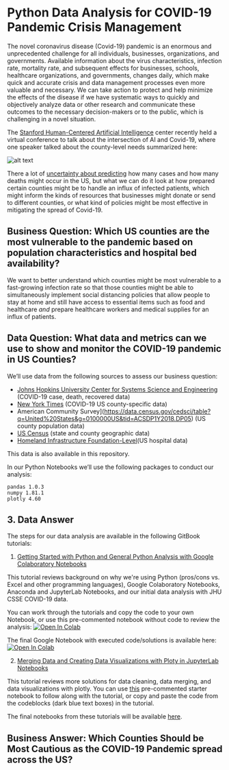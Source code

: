 # Python Data Analysis for COVID-19 Pandemic Crisis Management

The novel coronavirus disease (Covid-19) pandemic is an enormous and unprecedented challenge for all individuals, businesses, organizations, and governments. Available information about the virus characteristics, infection rate, mortality rate, and subsequent effects for businesses, schools, healthcare organizations, and governments, changes daily, which make quick and accurate crisis and data management processes even more valuable and necessary. We can take action to protect and help minimize the effects of the disease if we have systematic ways to quickly and objectively analyze data or other research and communicate these outcomes to the necessary decision-makers or to the public, which is challenging in a novel situation.

The [Stanford Human-Centered Artificial Intelligence](https://hai.stanford.edu/) center recently held a virtual conference to talk about the intersection of AI and Covid-19, where one speaker talked about the county-level needs summarized here:

![alt text](https://github.com/jhu-business-analytics/covid-19-case-python-data-analysis/blob/master/images_for_readme/county_needs_during_covid19.png)

There a lot of [uncertainty about predicting](https://fivethirtyeight.com/features/why-its-so-freaking-hard-to-make-a-good-covid-19-model/) how many cases and how many deaths might occur in the US, but what we can do it look at how prepared certain counties might be to handle an influx of infected patients, which might inform the kinds of resources that businesses might donate or send to different counties, or what kind of policies might be most effective in mitigating the spread of Covid-19.

## Business Question: Which US counties are the most vulnerable to the pandemic based on population characteristics and hospital bed availability?

We want to better understand which counties might be most vulnerable to a fast-growing infection rate so that those counties might be able to simultaneously implement social distancing policies that allow people to stay at home and still have access to essential items such as food and healthcare _and_ prepare healthcare workers and medical supplies for an influx of patients. 

## Data Question: What data and metrics can we use to show and monitor the COVID-19 pandemic in US Counties?

We’ll use data from the following sources to assess our business question: 
* [Johns Hopkins University Center for Systems Science and Engineering](https://github.com/CSSEGISandData/COVID-19) (COVID-19 case, death, recovered data)
* [New York Times](https://github.com/nytimes/covid-19-data) (COVID-19 US county-specific data)
* American Community Survey](https://data.census.gov/cedsci/table?q=United%20States&g=0100000US&tid=ACSDP1Y2018.DP05) (US county population data)
* [US Census](https://www.census.gov/geographies/reference-files/2018/demo/popest/2018-fips.html) (state and county geographic data)
* [Homeland Infrastructure Foundation-Level](https://hifld-geoplatform.opendata.arcgis.com/datasets/hospitals)(US hospital data)

This data is also available in this repository. 

In our Python Notebooks we’ll use the following packages to conduct our analysis:
```
pandas 1.0.3
numpy 1.81.1
plotly 4.60
```

## 3. Data Answer
The steps for our data analysis are available in the following GitBook tutorials:

1. [Getting Started with Python and General Python Analysis with Google Colaboratory Notebooks](https://app.gitbook.com/@melanieshimano/s/python-data-analysis/)

This tutorial reviews background on why we're using Python (pros/cons vs. Excel and other programming languages), Google Colaboratory Notebooks, Anaconda and JupyterLab Notebooks, and our initial data analysis with JHU CSSE COVID-19 data. 

You can work through the tutorials and copy the code to your own Notebook, or use this pre-commented notebook without code to review the analysis: [![Open In Colab](https://colab.research.google.com/assets/colab-badge.svg)](https://colab.research.google.com/drive/1ZA7-VpFHMFwej0JArcBwh8OkxjQ9-U_0)

The final Google Notebook with executed code/solutions is available here: [![Open In Colab](https://colab.research.google.com/assets/colab-badge.svg)](https://colab.research.google.com/drive/1zClEc4YwwmQcxYKtTVT5YgqHVKn2GSqJ)

2. [Merging Data and Creating Data Visualizations with Ploty in JupyterLab Notebooks](https://app.gitbook.com/@melanieshimano/s/merging-data-and-plotly-visualizations/)

This tutorial reviews more solutions for data cleaning, data merging, and data visualizations with plotly. You can use [this](https://github.com/jhu-business-analytics/covid-19-case-python-data-analysis/blob/master/2020-04-03-covid19-county-management-gitbook-STARTER-melanieshimano.ipynb) pre-commented starter notebook to follow along with the tutorial, or copy and paste the code from the codeblocks (dark blue text boxes) in the tutorial.

The final notebooks from these tutorials will be available [here]().

## Business Answer: Which Counties Should be Most Cautious as the COVID-19 Pandemic spread across the US?

